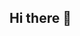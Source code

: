 ## Hi there 👋

<!--
**mgcloud-pixel/mgcloud-pixel** is a ✨ _special_ ✨ repository because its `README.md` (this file) appears on your GitHub profile.

Here are some ideas to get you started:

- 🔭 I’m currently working on crypto trading bot fields
- 🌱 I’m currently learning cex trading.
- 👯 I’m looking to collaborate on crypto marketing business.
- 🤔 I’m looking for help with promote my project.
- 💬 Ask me about solana trading bot developmen
- 📫 How to reach me: masonadamsgclould@gmail.com
- 😄 Pronouns: he/his
- ⚡ Fun fact: game, football
-->
